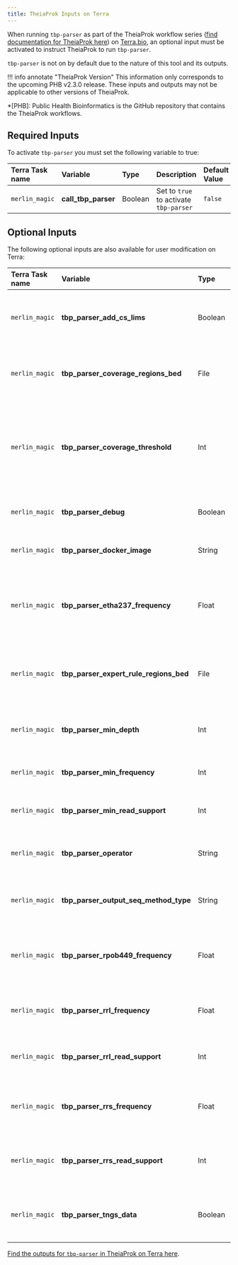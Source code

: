 ```yaml
---
title: TheiaProk Inputs on Terra
---
```


When running `tbp-parser` as part of the TheiaProk workflow series ([find documentation for TheiaProk here](https://theiagen.github.io/public_health_bioinformatics/latest/workflows/genomic_characterization/theiaprok/)) on [Terra.bio](https://terra.bio), an optional input must be activated to instruct TheiaProk to run `tbp-parser`.

`tbp-parser` is not on by default due to the nature of this tool and its outputs.

!!! info annotate "TheiaProk Version"
    This information only corresponds to the upcoming PHB v2.3.0 release. These inputs and outputs may not be applicable to other versions of TheiaProk.

*[PHB]: Public Health Bioinformatics is the GitHub repository that contains the TheiaProk workflows.

## Required Inputs

To activate `tbp-parser` you must set the following variable to true:

| Terra Task name | Variable | Type | Description | Default Value |
| :-------------- | :------- | :--- | :------------ | :---------- |
| `merlin_magic` | **call_tbp_parser** | Boolean | Set to `true` to activate `tbp-parser` | `false` |

## Optional Inputs

The following optional inputs are also available for user modification on Terra:

| Terra Task name | Variable | Type | Description | Default Value |
| :-------------- | :------- | :--- | :------------ | :---------- |
| `merlin_magic` | **tbp_parser_add_cs_lims** | Boolean | Set to `true` to add Cycloserine (CS) fields to the LIMS report | `false` |
| `merlin_magic` | **tbp_parser_coverage_regions_bed** | File | A BED file containing the regions to calculate percent coverage for | [tbdb-modified-regions.md](https://github.com/theiagen/tbp-parser/blob/main/data/tbdb-modified-regions.bed) |
| `merlin_magic` | **tbp_parser_coverage_threshold** | Int | The minimum percentage of a region that has depth above the threshold set by `min_depth` (used for a gene/locus to pass QC) | 100 |
| `merlin_magic` | **tbp_parser_debug** | Boolean | Set to `false` to turn off debug mode for `tbp-parser` | `true` |
| `merlin_magic` | **tbp_parser_docker_image** | String | The Docker image to use when running `tbp-parser` | "us-docker.pkg.dev/general-theiagen/theiagen/tbp-parser:2.4.0" |
| `merlin_magic` | **tbp_parser_etha237_frequency** | Float | Minimum frequency for a mutation in ethA at protein position 237 to pass QC in `tbp-parser` | 0.1 |
| `merlin_magic` | **tbp_parser_expert_rule_regions_bed** | File | A file that contains the regions where R mutations and expert rules are applied |  |
| `merlin_magic` | **tbp_parser_min_depth** | Int | Minimum depth for a variant to pass QC in tbp_parser | 10 |
| `merlin_magic` | **tbp_parser_min_frequency** | Int | The minimum frequency for a mutation to pass QC | 0.1 |
| `merlin_magic` | **tbp_parser_min_read_support** | Int | The minimum read support for a mutation to pass QC | 10 |
| `merlin_magic` | **tbp_parser_operator** | String | Fills the "operator" field in the tbp_parser output files | "Operator not provided" |
| `merlin_magic` | **tbp_parser_output_seq_method_type** | String | Fills out the "seq_method" field in the tbp_parser output files | "Sequencing method not provided" |
| `merlin_magic` | **tbp_parser_rpob449_frequency** | Float | Minimum frequency for a mutation at protein position 449 to pass QC in `tbp-parser` | 0.1 |
| `merlin_magic` | **tbp_parser_rrl_frequency** | Float | Minimum frequency for a mutation in rrl to pass QC in `tbp-parser` | 0.1 |
| `merlin_magic` | **tbp_parser_rrl_read_support** | Int | Minimum read support for a mutation in rrl to pass QC in `tbp-parser` | 10 |
| `merlin_magic` | **tbp_parser_rrs_frequency** | Float | Minimum frequency for a mutation in rrs to pass QC in `tbp-parser` | 0.1 |
| `merlin_magic` | **tbp_parser_rrs_read_support** | Int | Minimum read support for a mutation in rrs to pass QC in `tbp-parser` | 10 |
| `merlin_magic` | **tbp_parser_tngs_data** | Boolean | Set to `true` to enable tNGS-specific parameters and runs in `tbp-parser` | `false` |

[Find the outputs for `tbp-parser` in TheiaProk on Terra here](../outputs/theiaprok.md).
